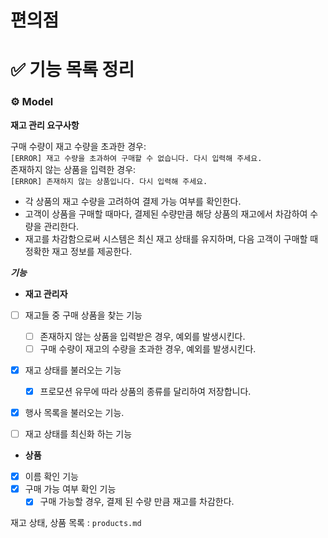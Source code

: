 # 편의점

# ✅ 기능 목록 정리

### **⚙️ Model**

**재고 관리 요구사항**

구매 수량이 재고 수량을 초과한 경우:
<br>`[ERROR] 재고 수량을 초과하여 구매할 수 없습니다. 다시 입력해 주세요.`
<br>존재하지 않는 상품을 입력한 경우:
<br>`[ERROR] 존재하지 않는 상품입니다. 다시 입력해 주세요.`

- 각 상품의 재고 수량을 고려하여 결제 가능 여부를 확인한다.
- 고객이 상품을 구매할 때마다, 결제된 수량만큼 해당 상품의 재고에서 차감하여 수량을 관리한다.
- 재고를 차감함으로써 시스템은 최신 재고 상태를 유지하며, 다음 고객이 구매할 때 정확한 재고 정보를 제공한다.

***기능***

- **재고 관리자**
- [ ] 재고들 중 구매 상품을 찾는 기능
    - [ ] 존재하지 않는 상품을 입력받은 경우, 예외를 발생시킨다.
    - [ ] 구매 수량이 재고의 수량을 초과한 경우, 예외를 발생시킨다.
- [x] 재고 상태를 불러오는 기능
    - [x] 프로모션 유무에 따라 상품의 종류를 달리하여 저장합니다.
- [x] 행사 목록을 불러오는 기능.
- [ ] 재고 상태를 최신화 하는 기능


- **상품**
- [x] 이름 확인 기능
- [x] 구매 가능 여부 확인 기능
    - [x] 구매 가능할 경우, 결제 된 수량 만큼 재고를 차감한다.

재고 상태, 상품 목록 : `products.md`